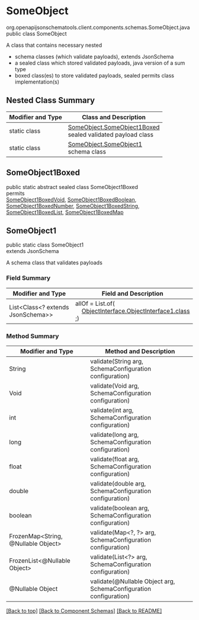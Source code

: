 # SomeObject
org.openapijsonschematools.client.components.schemas.SomeObject.java
public class SomeObject

A class that contains necessary nested
- schema classes (which validate payloads), extends JsonSchema
- a sealed class which stored validated payloads, java version of a sum type
- boxed class(es) to store validated payloads, sealed permits class implementation(s)

## Nested Class Summary
| Modifier and Type | Class and Description |
| ----------------- | ---------------------- |
| static class | [SomeObject.SomeObject1Boxed](#someobject1boxed)<br> sealed validated payload class |
| static class | [SomeObject.SomeObject1](#someobject1)<br> schema class |

## SomeObject1Boxed
public static abstract sealed class SomeObject1Boxed<br>
permits<br>
[SomeObject1BoxedVoid](#someobject1boxedvoid),
[SomeObject1BoxedBoolean](#someobject1boxedboolean),
[SomeObject1BoxedNumber](#someobject1boxednumber),
[SomeObject1BoxedString](#someobject1boxedstring),
[SomeObject1BoxedList](#someobject1boxedlist),
[SomeObject1BoxedMap](#someobject1boxedmap)

## SomeObject1
public static class SomeObject1<br>
extends JsonSchema

A schema class that validates payloads

### Field Summary
| Modifier and Type | Field and Description |
| ----------------- | ---------------------- |
| List<Class<? extends JsonSchema>> | allOf = List.of(<br>&nbsp;&nbsp;&nbsp;&nbsp;[ObjectInterface.ObjectInterface1.class](../../components/schemas/ObjectInterface.md#objectinterface1)<br>;)<br> |

### Method Summary
| Modifier and Type | Method and Description |
| ----------------- | ---------------------- |
| String | validate(String arg, SchemaConfiguration configuration) |
| Void | validate(Void arg, SchemaConfiguration configuration) |
| int | validate(int arg, SchemaConfiguration configuration) |
| long | validate(long arg, SchemaConfiguration configuration) |
| float | validate(float arg, SchemaConfiguration configuration) |
| double | validate(double arg, SchemaConfiguration configuration) |
| boolean | validate(boolean arg, SchemaConfiguration configuration) |
| FrozenMap<String, @Nullable Object> | validate(Map&lt;?, ?&gt; arg, SchemaConfiguration configuration) |
| FrozenList<@Nullable Object> | validate(List<?> arg, SchemaConfiguration configuration) |
| @Nullable Object | validate(@Nullable Object arg, SchemaConfiguration configuration) |
[[Back to top]](#top) [[Back to Component Schemas]](../../../README.md#Component-Schemas) [[Back to README]](../../../README.md)
